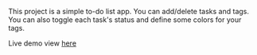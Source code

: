 This project is a simple to-do list app. You can add/delete tasks and tags. You can also toggle each task's status and define some colors for your tags. 

Live demo view [here](https://to-do-list-16102020.herokuapp.com/)
